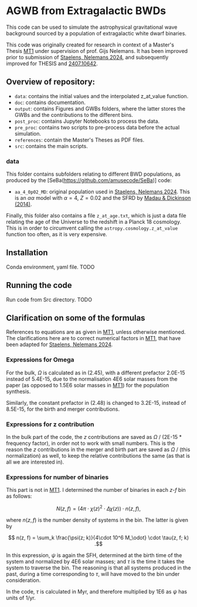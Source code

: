 # AGWB from Extragalactic BWDs

This code can be used to simulate the astrophysical gravitational wave background sourced by a population of extragalactic white dwarf binaries. 

This code was originally created for research in context of a Master's Thesis [MT1](/references/master_thesis_AnA_Seppe_Staelens.pdf) under supervision of prof. Gijs Nelemans. It has been improved prior to submission of [Staelens, Nelemans 2024](https://www.aanda.org/articles/aa/full_html/2024/03/aa48429-23/aa48429-23.html), and subsequently improved for THESIS and [2407.10642](https://arxiv.org/abs/2407.10642).

## Overview of repository:

- `data`: contains the initial values and the interpolated z_at_value function.
- `doc`: contains documentation.
- `output`: contains Figures and GWBs folders, where the latter stores the GWBs and the contributions to the different bins.
- `post_proc`: contains Jupyter Notebooks to process the data.
- `pre_proc`: contains two scripts to pre-process data before the actual simulation.
- `references`: contain the Master's Theses as PDF files.
- `src`: contains the main scripts.

### data

This folder contains subfolders relating to different BWD populations, as produced by the [SeBa(https://github.com/amusecode/SeBa)] code:

- `aa_4_0p02_MD`: original population used in [Staelens, Nelemans 2024](https://www.aanda.org/articles/aa/full_html/2024/03/aa48429-23/aa48429-23.html). This is an $\alpha\alpha$ model with $\alpha = 4$, $Z = 0.02$ and the SFRD by [Madau & Dickinson (2014)](https://www.annualreviews.org/content/journals/10.1146/annurev-astro-081811-125615).

Finally, this folder also contains a file `z_at_age.txt`, which is just a data file relating the age of the Universe to the redshift in a Planck 18 cosmology. This is in order to circumvent calling the `astropy.cosmology.z_at_value` function too often, as it is very expensive.

## Installation

Conda environment, yaml file. TODO

## Running the code

Run code from Src directory. TODO

## Clarification on some of the formulas

References to equations are as given in [MT1](/references/master_thesis_AnA_Seppe_Staelens.pdf), unless otherwise mentioned. The clarifications here are to correct numerical factors in [MT1](/references/master_thesis_AnA_Seppe_Staelens.pdf), that have been adapted for [Staelens, Nelemans 2024](https://www.aanda.org/articles/aa/full_html/2024/03/aa48429-23/aa48429-23.html).

### Expressions for Omega

For the bulk, $\Omega$ is calculated as in (2.45), with a different prefactor 2.0E-15 instead of 5.4E-15, due to the normalisation 4E6 solar masses from the paper (as opposed to 1.5E6 solar masses in [MT1](/references/master_thesis_AnA_Seppe_Staelens.pdf)) for the population synthesis.

Similarly, the constant prefactor in (2.48) is changed to 3.2E-15, instead of 8.5E-15, for the birth and merger contributions.

### Expressions for z contribution

In the bulk part of the code, the $z$ contributions are saved as $\Omega$ / (2E-15 * frequency factor), in order not to work with small numbers. This is the reason the $z$ contributions in the merger and birth part are saved as $\Omega$ / (this normalization) as well, to keep the relative contributions the same (as that is all we are interested in).

### Expressions for number of binaries

This part is not in [MT1](/references/master_thesis_AnA_Seppe_Staelens.pdf). I determined the number of binaries in each $z$-$f$ bin as follows:

$$ N(z, f) = (4 \pi \cdot \chi(z)^2 \cdot \Delta \chi(z)) \cdot n (z, f) , $$

where $n(z, f)$ is the number density of systems in the bin. The latter is given by

$$ n(z, f) = \sum_k \frac{\psi(z; k)}{4\cdot 10^6 M_\odot} \cdot \tau(z, f; k) .$$

In this expression, $\psi$ is again the SFH, determined at the birth time of the system and normalized by 4E6 solar masses; and $\tau$ is the time it takes the system to traverse the bin. The reasoning is that all systems produced in the past, during a time corresponding to $\tau$, will have moved to the bin under consideration.

In the code, $\tau$ is calculated in Myr, and therefore multiplied by 1E6 as $\psi$ has units of 1/yr.
